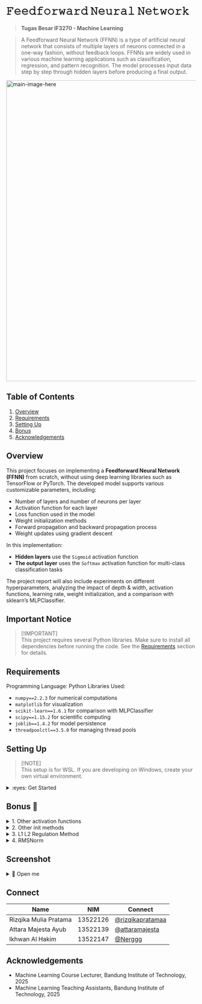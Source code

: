 # 𝙵𝚎𝚎𝚍𝚏𝚘𝚛𝚠𝚊𝚛𝚍 𝙽𝚎𝚞𝚛𝚊𝚕 𝙽𝚎𝚝𝚠𝚘𝚛𝚔

> **Tugas Besar IF3270 - Machine Learning**

> A Feedforward Neural Network (FFNN) is a type of artificial neural network that consists of multiple layers of neurons connected in a one-way fashion, without feedback loops. FFNNs are widely used in various machine learning applications such as classification, regression, and pattern recognition. The model processes input data step by step through hidden layers before producing a final output.

<img src="src" alt="main-image-here" width="800"/>

## Table of Contents

1. [Overview](#overview)
2. [Requirements](#requirements)
3. [Setting Up](#setting-up)
4. [Bonus](#bonus-🤑)
5. [Acknowledgements](#acknowledgements)

## Overview

This project focuses on implementing a **Feedforward Neural Network (FFNN)** from scratch, without using deep learning libraries such as TensorFlow or PyTorch. The developed model supports various customizable parameters, including:

   - Number of layers and number of neurons per layer
   - Activation function for each layer
   - Loss function used in the model
   - Weight initialization methods
   - Forward propagation and backward propagation process
   - Weight updates using gradient descent

In this implementation:
   - **Hidden layers** use the `Sigmoid` activation function
   - **The output layer** uses the `Softmax` activation function for multi-class classification tasks

The project report will also include experiments on different hyperparameters, analyzing the impact of depth & width, activation functions, learning rate, weight initialization, and a comparison with sklearn’s MLPClassifier.

## Important Notice
>
> [!IMPORTANT]\
> This project requires several Python libraries. Make sure to install all dependencies before running the code. See the [Requirements](#requirements) section for details.

## Requirements

Programming Language: Python
Libraries Used:
   - `numpy==2.2.3` for numerical computations
   - `matplotlib` for visualization
   - `scikit-learn==1.6.1` for comparison with MLPClassifier
   - `scipy==1.15.2` for scientific computing
   - `joblib==1.4.2` for model persistence
   - `threadpoolctl==3.5.0` for managing thread pools

## Setting Up

>
> [!NOTE]\
> This setup is for WSL. If you are developing on Windows, create your own virtual environment.

<details>
<summary>:eyes: Get Started</summary>
#### Clone the Repository:

```sh
 git clone https://github.com/rizqikapratamaa/Tubes1_ML_51.git
 cd TUBES1_ML_51
```

#### Create new env

```sh
 python3 -m venv env_tubes
 source env_tubes/bin/activate
```

#### Install requirements

```sh
 pip install -r requirement.txt
```

#### Run the program

```sh
 python3 main.py
```

#### After finishing, exit from venv

```sh
 python3 main.py
```
</details>

## Bonus 🤑
<details>
<summary>1. Other activation functions</summary>

Details

> Responsible: 13522147
</details>

<details>
<summary>2. Other init methods</summary>

Details

> Responsible: 13522139
</details>

<details>
<summary>3. L1 L2 Regulation Method</summary>

Details

> Responsible: 13522126 
</details>

<details>
<summary>4. RMSNorm </summary>

Details

> Responsible: 13522126 
</details>

## Screenshot

<details>
<summary>📸 Open me</summary>

<img src="src" alt="example-image-here" width="800"/>

</details>

## Connect

| Name                      | NIM      | Connect                                                |
| ------------------------- | -------- | ------------------------------------------------------ |
| Rizqika Mulia Pratama | 13522126 | [@rizqikapratamaa](https://github.com/rizqikapratamaa) |
| Attara Majesta Ayub       | 13522139 | [@attaramajesta](https://github.com/attaramajesta)     |
| Ikhwan Al Hakim | 13522147 | [@Nerggg](https://github.com/Nerggg) |

## Acknowledgements

- Machine Learning Course Lecturer, Bandung Institute of Technology, 2025
- Machine Learning Teaching Assistants, Bandung Institute of Technology, 2025
